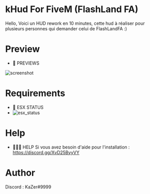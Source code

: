 # kHud For FiveM (FlashLand FA)

Hello, 
Voici un HUD rework en 10 minutes, cette hud à réaliser pour plusieurs personnes qui demander celui de FlashLandFA :)

# Preview

 - 📸 PREVIEWS
 
![screenshot](https://cdn.discordapp.com/attachments/972631845722275870/981667287352365107/unknown.png)
 
# Requirements

- 🧪 ESX STATUS
- ![esx_status](https://github.com/ChemaSanchez/esx_status) 

# Help

- 🙋🏻‍♂️ HELP 
Si vous avez besoin d'aide pour l'installation : https://discord.gg/XvD25ByyVY

# Author 
Discord : KaZer#9999
